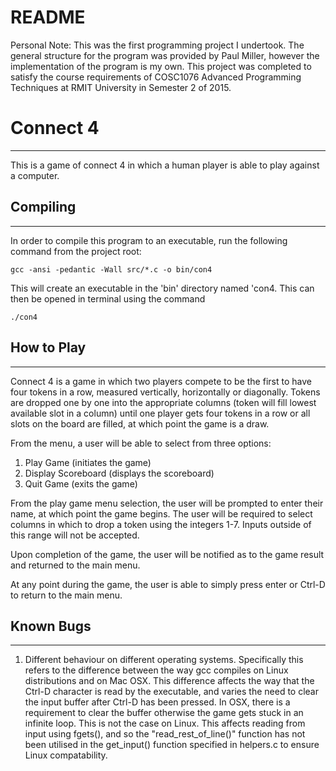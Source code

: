 # README

Personal Note: This was the first programming project I undertook. The general
structure for the program was provided by Paul Miller, however the implementation
of the program is my own. This project was completed to satisfy the course 
requirements of COSC1076 Advanced Programming Techniques at RMIT University in 
Semester 2 of 2015.

# Connect 4
---------------------------------------------------------------------------
This is a game of connect 4 in which a human player is able to play against
a computer.

## Compiling
---------------------------------------------------------------------------
In order to compile this program to an executable, run the following command
from the project root:

	gcc -ansi -pedantic -Wall src/*.c -o bin/con4

This will create an executable in the 'bin' directory named 'con4. This can then 
be opened in terminal using the command 
	
	./con4

## How to Play
---------------------------------------------------------------------------
Connect 4 is a game in which two players compete to be the first to have 
four tokens in a row, measured vertically, horizontally or diagonally. 
Tokens are dropped one by one into the appropriate columns (token will 
fill lowest available slot in a column) until one player gets four tokens in 
a row or all slots on the board are filled, at which point the game is a 
draw.

From the menu, a user will be able to select from three options:
1. Play Game (initiates the game)
2. Display Scoreboard (displays the scoreboard)
3. Quit Game (exits the game)

From the play game menu selection, the user will be prompted to enter their
name, at which point the game begins. The user will be required to select
columns in which to drop a token using the integers 1-7. Inputs outside of
this range will not be accepted.

Upon completion of the game, the user will be notified as to the game result
and returned to the main menu.

At any point during the game, the user is able to simply press enter or
Ctrl-D to return to the main menu.

## Known Bugs
---------------------------------------------------------------------------
1. Different behaviour on different operating systems. 
Specifically this refers to the difference between the way gcc compiles on
Linux distributions and on Mac OSX. This difference affects the way that the 
Ctrl-D character is read by the executable, and varies the need to clear the 
input buffer after Ctrl-D has been pressed. In OSX, there is a 
requirement to clear the buffer otherwise the game gets stuck in an infinite 
loop. This is not the case on Linux. This affects reading from input using 
fgets(), and so the  "read_rest_of_line()" function has not been utilised in the
get_input() function specified in helpers.c to ensure Linux compatability.